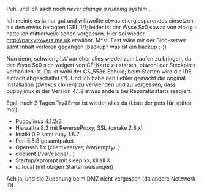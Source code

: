 Puh, und ich sach noch *never change a running system*...

Ich meinte es ja nur gut und will/wollte etwas energiesparendes einsetzen, als den etwas betagten IGEL 1/1; leider ist der Wyse Sx0 sowas von zickig - hatte ich mittlerweile schon vergessen. Hier sei wieder <http://parkytowers.me.uk> erwähnt. M*st. Fast wäre mir der Blog-server samt Inhalt verloren gegangen (backup? was ist ein backup ;-))

Nun denn, schwierig ist/war eher alles wieder zum Laufen zu bringen, da der Wyse Sx0 sich weigert von CF-Karte zu starten, obwohl der Steckplatz vorhanden ist. Da ist wohl der CS_5536 Schuld; beim Starten wird die IDE einfach abgeschaltet (?). Und ich habe den Fehler gemacht die original Installation (zwekcs clonen) zu verwenden und zu vergessen, dass puppylinux in der Version 4.1.2 etwas anders bei Reparaturstarts reagiert.

Egal, nach 2 Tagen Try&Error ist wieder alles da (Liste der pets für später mal):
+ Puppylinux 4.1.2r3
+ Hiawatha 8.3 mit ReverseProxy, SSL (cmake 2.8.x)
+ Instiki 0.9 samt ruby 1.8.7
+ Perl 5.8.8 gesamtpaket
+ Openssh 1.x (client+server; /var/empty/..)
+ ddclient (/var/cache/.. )
+ Startup/Xprompt mit sleep xx, killall X
+ rc.local (mit obigen Startanweisungen)

Ach ja, und die Zuodnung beim DMZ nicht vergessen (da andere Netzwerk-ID).
